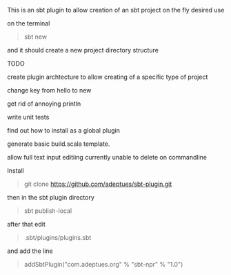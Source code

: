 This is an sbt plugin to allow creation of an sbt project on the fly
desired use 

on the terminal 
>sbt new

and it should create a new project directory structure 

TODO

create plugin archtecture to allow creating of a specific type of project

change key from hello to new 

get rid of annoying println 

write unit tests 

find out how to install as a global plugin

generate basic build.scala template.

allow full text input editiing currently unable to delete on commandline

Install

> git clone https://github.com/adeptues/sbt-plugin.git

then in the sbt plugin directory

>sbt publish-local

after that edit

> .sbt/plugins/plugins.sbt

and add the line

> addSbtPlugin("com.adeptues.org" % "sbt-npr" % "1.0")